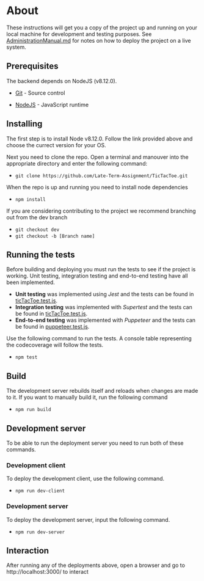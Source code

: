 # About

These instructions will get you a copy of the project up and running on your local machine for development and testing purposes. See [AdministrationManual.md](./AdministrationManual.md) for notes on how to deploy the project on a live system.

## Prerequisites

The backend depends on NodeJS (v8.12.0). 

* [Git](https://git-scm.com/book/en/v2/Getting-Started-Installing-Git) - Source control

* [NodeJS](https://nodejs.org/en/download/) - JavaScript runtime

## Installing

The first step is to install Node v8.12.0. Follow the link provided above and choose the currect version for your OS.

Next you need to clone the repo. Open a terminal and manouver into the appropriate directory and enter the following command:
* `git clone https://github.com/Late-Term-Assignment/TicTacToe.git`

When the repo is up and running you need to install node dependencies
* `npm install`

If you are considering contributing to the project we recommend branching out from the dev branch
* `git checkout dev`
* `git checkout -b [Branch name]`

## Running the tests
Before building and deploying you must run the tests to see if the project is working. Unit testing, integration testing and end-to-end testing have all been implemented.  
* **Unit testing** was implemented using *Jest* and the tests can be found in [ticTacToe.test.js](../src/logic/ticTacToe.test.js).  
* **Integration testing** was implemented with *Supertest* and the tests can be found in [ticTacToe.test.js](../src/api/index.test.js).  
* **End-to-end testing** was implemented with *Puppeteer* and the tests can be found in [puppeteer.test.js](../src/E2ETesting/puppeteer.test.js).

Use the following command to run the tests. A console table representing the codecoverage will follow the tests.
* `npm test`

## Build
The development server rebuilds itself and reloads when changes are made to it. If you want to manually build it, run the following command
* `npm run build`

## Development server
To be able to run the deployment server you need to run both of these commands.
### Development client
To deploy the development client, use the following command.
* `npm run dev-client`

### Development server
To deploy the development server, input the following command.
* `npm run dev-server`

## Interaction
After running any of the deployments above, open a browser and go to http://localhost:3000/ to interact